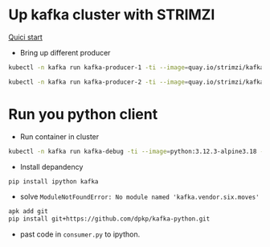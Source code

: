 # Up kafka cluster with STRIMZI

[Quici start](https://strimzi.io/quickstarts/)

- Bring up different producer

```sh
kubectl -n kafka run kafka-producer-1 -ti --image=quay.io/strimzi/kafka:0.41.0-kafka-3.7.0 --rm=true --restart=Never -- bin/kafka-console-producer.sh --bootstrap-server my-cluster-kafka-bootstrap:9092 --topic my-topic-1

kubectl -n kafka run kafka-producer-2 -ti --image=quay.io/strimzi/kafka:0.41.0-kafka-3.7.0 --rm=true --restart=Never -- bin/kafka-console-producer.sh --bootstrap-server my-cluster-kafka-bootstrap:9092 --topic my-topic-2
```

# Run you python client
- Run container in cluster

```sh
kubectl -n kafka run kafka-debug -ti --image=python:3.12.3-alpine3.18 --rm=true --restart=Never -- sh
```

- Install depandency

```sh
pip install ipython kafka
```

- solve `ModuleNotFoundError: No module named 'kafka.vendor.six.moves'`

```sh
apk add git
pip install git+https://github.com/dpkp/kafka-python.git
```

- past code in `consumer.py` to ipython.
